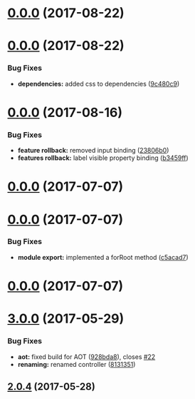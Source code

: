 <a name="0.0.0"></a>
# [0.0.0](https://github.com/BioPhoton/angular-star-rating/compare/3.0.5...0.0.0) (2017-08-22)



<a name="0.0.0"></a>
# [0.0.0](https://github.com/BioPhoton/angular-star-rating/compare/3.0.4...0.0.0) (2017-08-22)


### Bug Fixes

* **dependencies:** added css to dependencies ([9c480c9](https://github.com/BioPhoton/angular-star-rating/commit/9c480c9))



<a name="0.0.0"></a>
# [0.0.0](https://github.com/BioPhoton/angular-star-rating/compare/2.5.10...0.0.0) (2017-08-16)


### Bug Fixes

* **feature rollback:** removed input binding ([23806b0](https://github.com/BioPhoton/angular-star-rating/commit/23806b0))
* **features rollback:** label visible property binding ([b3459ff](https://github.com/BioPhoton/angular-star-rating/commit/b3459ff))



<a name="0.0.0"></a>
# [0.0.0](https://github.com/BioPhoton/angular-star-rating/compare/3.0.2...v0.0.0) (2017-07-07)



<a name="0.0.0"></a>
# [0.0.0](https://github.com/BioPhoton/angular-star-rating/compare/v3.0.0...v0.0.0) (2017-07-07)


### Bug Fixes

* **module export:** implemented a forRoot method ([c5acad7](https://github.com/BioPhoton/angular-star-rating/commit/c5acad7))



<a name="0.0.0"></a>
# [0.0.0](https://github.com/BioPhoton/angular-star-rating/compare/3.0.0...v0.0.0) (2017-07-07)



<a name="3.0.0"></a>
# [3.0.0](https://github.com/BioPhoton/angular-star-rating/compare/v2.0.4...v3.0.0) (2017-05-29)


### Bug Fixes

* **aot:** fixed build for AOT ([928bda8](https://github.com/BioPhoton/angular-star-rating/commit/928bda8)), closes [#22](https://github.com/BioPhoton/angular-star-rating/issues/22)
* **renaming:** renamed controller ([8131351](https://github.com/BioPhoton/angular-star-rating/commit/8131351))



<a name="2.0.4"></a>
## [2.0.4](https://github.com/BioPhoton/angular-star-rating/compare/v2.0.3...v2.0.4) (2017-05-28)



